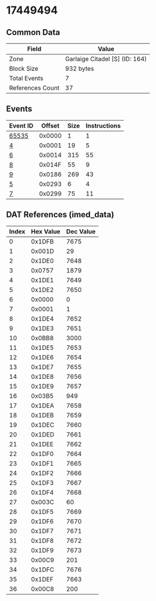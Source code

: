 # 17449494

## Common Data

| Field            | Value                          |
|------------------|--------------------------------|
| Zone             | Garlaige Citadel [S] (ID: 164) |
| Block Size       | 932 bytes                      |
| Total Events     | 7                              |
| References Count | 37                             |

## Events

| Event ID            | Offset   |   Size |   Instructions |
|---------------------|----------|--------|----------------|
| [65535](./65535.md) | 0x0000   |      1 |              1 |
| [4](./4.md)         | 0x0001   |     19 |              5 |
| [6](./6.md)         | 0x0014   |    315 |             55 |
| [8](./8.md)         | 0x014F   |     55 |              9 |
| [9](./9.md)         | 0x0186   |    269 |             43 |
| [5](./5.md)         | 0x0293   |      6 |              4 |
| [7](./7.md)         | 0x0299   |     75 |             11 |

## DAT References (imed_data)

|   Index | Hex Value   |   Dec Value |
|---------|-------------|-------------|
|       0 | 0x1DFB      |        7675 |
|       1 | 0x001D      |          29 |
|       2 | 0x1DE0      |        7648 |
|       3 | 0x0757      |        1879 |
|       4 | 0x1DE1      |        7649 |
|       5 | 0x1DE2      |        7650 |
|       6 | 0x0000      |           0 |
|       7 | 0x0001      |           1 |
|       8 | 0x1DE4      |        7652 |
|       9 | 0x1DE3      |        7651 |
|      10 | 0x0BB8      |        3000 |
|      11 | 0x1DE5      |        7653 |
|      12 | 0x1DE6      |        7654 |
|      13 | 0x1DE7      |        7655 |
|      14 | 0x1DE8      |        7656 |
|      15 | 0x1DE9      |        7657 |
|      16 | 0x03B5      |         949 |
|      17 | 0x1DEA      |        7658 |
|      18 | 0x1DEB      |        7659 |
|      19 | 0x1DEC      |        7660 |
|      20 | 0x1DED      |        7661 |
|      21 | 0x1DEE      |        7662 |
|      22 | 0x1DF0      |        7664 |
|      23 | 0x1DF1      |        7665 |
|      24 | 0x1DF2      |        7666 |
|      25 | 0x1DF3      |        7667 |
|      26 | 0x1DF4      |        7668 |
|      27 | 0x003C      |          60 |
|      28 | 0x1DF5      |        7669 |
|      29 | 0x1DF6      |        7670 |
|      30 | 0x1DF7      |        7671 |
|      31 | 0x1DF8      |        7672 |
|      32 | 0x1DF9      |        7673 |
|      33 | 0x00C9      |         201 |
|      34 | 0x1DFC      |        7676 |
|      35 | 0x1DEF      |        7663 |
|      36 | 0x00C8      |         200 |
